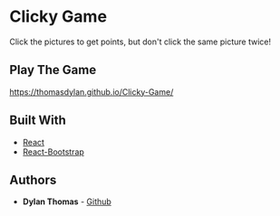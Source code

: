 # Clicky Game
 Click the pictures to get points, but don't click the same picture twice!

## Play The Game

https://thomasdylan.github.io/Clicky-Game/

## Built With

* [React](http://www.dropwizard.io/1.0.2/docs/)
* [React-Bootstrap](https://maven.apache.org/)

## Authors

* **Dylan Thomas** - [Github](https://github.com/thomasdylan)
